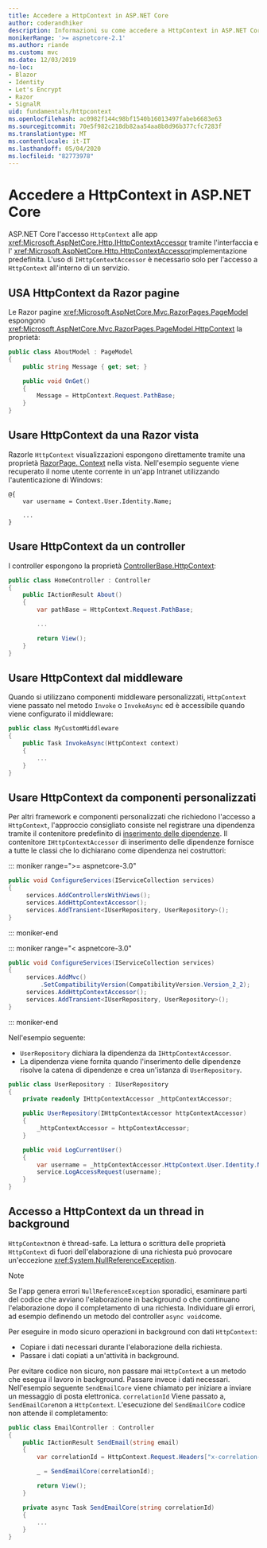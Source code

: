 ```yaml
---
title: Accedere a HttpContext in ASP.NET Core
author: coderandhiker
description: Informazioni su come accedere a HttpContext in ASP.NET Core.
monikerRange: '>= aspnetcore-2.1'
ms.author: riande
ms.custom: mvc
ms.date: 12/03/2019
no-loc:
- Blazor
- Identity
- Let's Encrypt
- Razor
- SignalR
uid: fundamentals/httpcontext
ms.openlocfilehash: ac0982f144c98bf1540b16013497fabeb6683e63
ms.sourcegitcommit: 70e5f982c218db82aa54aa8b8d96b377cfc7283f
ms.translationtype: MT
ms.contentlocale: it-IT
ms.lasthandoff: 05/04/2020
ms.locfileid: "82773978"
---
```

# <a name="access-httpcontext-in-aspnet-core"></a>Accedere a HttpContext in ASP.NET Core

ASP.NET Core l'accesso `HttpContext` alle app <xref:Microsoft.AspNetCore.Http.IHttpContextAccessor> tramite l'interfaccia e l' <xref:Microsoft.AspNetCore.Http.HttpContextAccessor>implementazione predefinita. L'uso di `IHttpContextAccessor` è necessario solo per l'accesso a `HttpContext` all'interno di un servizio.

## <a name="use-httpcontext-from-razor-pages"></a>USA HttpContext da Razor pagine

Le Razor pagine <xref:Microsoft.AspNetCore.Mvc.RazorPages.PageModel> espongono <xref:Microsoft.AspNetCore.Mvc.RazorPages.PageModel.HttpContext> la proprietà:

```csharp
public class AboutModel : PageModel
{
    public string Message { get; set; }

    public void OnGet()
    {
        Message = HttpContext.Request.PathBase;
    }
}
```

## <a name="use-httpcontext-from-a-razor-view"></a>Usare HttpContext da una Razor vista

Razorle `HttpContext` visualizzazioni espongono direttamente tramite una proprietà [RazorPage. Context](xref:Microsoft.AspNetCore.Mvc.Razor.RazorPage.Context) nella vista. Nell'esempio seguente viene recuperato il nome utente corrente in un'app Intranet utilizzando l'autenticazione di Windows:

```cshtml
@{
    var username = Context.User.Identity.Name;
    
    ...
}
```

## <a name="use-httpcontext-from-a-controller"></a>Usare HttpContext da un controller

I controller espongono la proprietà [ControllerBase.HttpContext](xref:Microsoft.AspNetCore.Mvc.ControllerBase.HttpContext):

```csharp
public class HomeController : Controller
{
    public IActionResult About()
    {
        var pathBase = HttpContext.Request.PathBase;

        ...

        return View();
    }
}
```

## <a name="use-httpcontext-from-middleware"></a>Usare HttpContext dal middleware

Quando si utilizzano componenti middleware personalizzati, `HttpContext` viene passato nel metodo `Invoke` o `InvokeAsync` ed è accessibile quando viene configurato il middleware:

```csharp
public class MyCustomMiddleware
{
    public Task InvokeAsync(HttpContext context)
    {
        ...
    }
}
```

## <a name="use-httpcontext-from-custom-components"></a>Usare HttpContext da componenti personalizzati

Per altri framework e componenti personalizzati che richiedono l'accesso a `HttpContext`, l'approccio consigliato consiste nel registrare una dipendenza tramite il contenitore predefinito di [inserimento delle dipendenze](xref:fundamentals/dependency-injection). Il contenitore `IHttpContextAccessor` di inserimento delle dipendenze fornisce a tutte le classi che lo dichiarano come dipendenza nei costruttori:

::: moniker range=">= aspnetcore-3.0"

```csharp
public void ConfigureServices(IServiceCollection services)
{
     services.AddControllersWithViews();
     services.AddHttpContextAccessor();
     services.AddTransient<IUserRepository, UserRepository>();
}
```

::: moniker-end

::: moniker range="< aspnetcore-3.0"

```csharp
public void ConfigureServices(IServiceCollection services)
{
     services.AddMvc()
         .SetCompatibilityVersion(CompatibilityVersion.Version_2_2);
     services.AddHttpContextAccessor();
     services.AddTransient<IUserRepository, UserRepository>();
}
```

::: moniker-end

Nell'esempio seguente:

* `UserRepository` dichiara la dipendenza da `IHttpContextAccessor`.
* La dipendenza viene fornita quando l'inserimento delle dipendenze risolve la catena di dipendenze e crea un'istanza di `UserRepository`.

```csharp
public class UserRepository : IUserRepository
{
    private readonly IHttpContextAccessor _httpContextAccessor;

    public UserRepository(IHttpContextAccessor httpContextAccessor)
    {
        _httpContextAccessor = httpContextAccessor;
    }

    public void LogCurrentUser()
    {
        var username = _httpContextAccessor.HttpContext.User.Identity.Name;
        service.LogAccessRequest(username);
    }
}
```

## <a name="httpcontext-access-from-a-background-thread"></a>Accesso a HttpContext da un thread in background

`HttpContext`non è thread-safe. La lettura o scrittura delle proprietà `HttpContext` di fuori dell'elaborazione di una richiesta può provocare un'eccezione <xref:System.NullReferenceException>.

> [!NOTE]
> Se l'app genera errori `NullReferenceException` sporadici, esaminare parti del codice che avviano l'elaborazione in background o che continuano l'elaborazione dopo il completamento di una richiesta. Individuare gli errori, ad esempio definendo un metodo del controller `async void`come.

Per eseguire in modo sicuro operazioni in background con dati `HttpContext`:

* Copiare i dati necessari durante l'elaborazione della richiesta.
* Passare i dati copiati a un'attività in background.

Per evitare codice non sicuro, non passare mai `HttpContext` a un metodo che esegua il lavoro in background. Passare invece i dati necessari. Nell'esempio seguente `SendEmailCore` viene chiamato per iniziare a inviare un messaggio di posta elettronica. `correlationId` Viene passato a, `SendEmailCore`non a `HttpContext`. L'esecuzione del `SendEmailCore` codice non attende il completamento:

```csharp
public class EmailController : Controller
{
    public IActionResult SendEmail(string email)
    {
        var correlationId = HttpContext.Request.Headers["x-correlation-id"].ToString();

        _ = SendEmailCore(correlationId);

        return View();
    }

    private async Task SendEmailCore(string correlationId)
    {
        ...
    }
}
